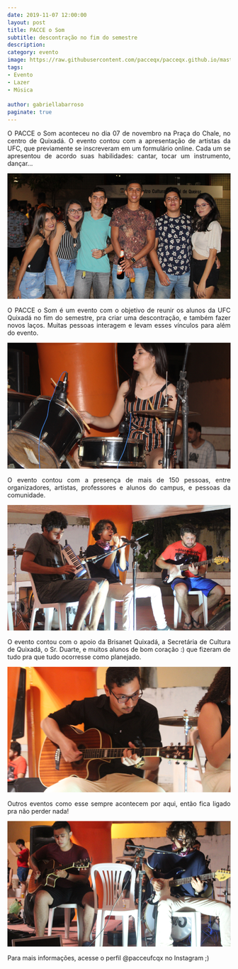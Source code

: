 ```yaml
---
date: 2019-11-07 12:00:00
layout: post
title: PACCE o Som
subtitle: descontração no fim do semestre
description: 
category: evento
image: https://raw.githubusercontent.com/pacceqx/pacceqx.github.io/master/assets/pic/2019-11-07/capa.png
tags:
- Evento
- Lazer
- Música

author: gabriellabarroso
paginate: true
---
```

<p style="text-align: justify">
O PACCE o Som aconteceu no dia 07 de novembro na Praça do Chale, no centro de Quixadá. O evento contou com a apresentação de artistas da UFC, que previamente se inscreveram em um formulário online. Cada um se apresentou de acordo suas habilidades: cantar, tocar um instrumento, dançar... </p>

![](https://raw.githubusercontent.com/pacceqx/pacceqx.github.io/master/assets/pic/2019-11-07/img1.png)

<p style="text-align: justify"> O PACCE o Som é um evento com o objetivo de reunir os alunos da UFC Quixadá no fim do semestre, pra criar uma descontração, e também fazer novos laços. Muitas pessoas interagem e levam esses vínculos para além do evento. 
</p>

![](https://raw.githubusercontent.com/pacceqx/pacceqx.github.io/master/assets/pic/2019-11-07/img2.png)

<p style="text-align: justify">
 O evento contou com a presença de mais de 150 pessoas, entre organizadores, artistas, professores e alunos  do campus, e pessoas da comunidade.
 </p>

![](https://raw.githubusercontent.com/pacceqx/pacceqx.github.io/master/assets/pic/2019-11-07/img3.png)

 <p style="text-align: justify">
 O evento contou com o apoio da Brisanet Quixadá, a Secretária de Cultura de Quixadá, o Sr. Duarte, e muitos alunos de bom coração :) que fizeram de tudo pra que tudo ocorresse como planejado. 
 </p>

![](https://raw.githubusercontent.com/pacceqx/pacceqx.github.io/master/assets/pic/2019-11-07/img4.png)

<p style="text-align: justify">
 Outros eventos como esse sempre acontecem por aqui, então fica ligado pra não perder nada!
 </p>

![](https://raw.githubusercontent.com/pacceqx/pacceqx.github.io/master/assets/pic/2019-11-07/img5.png)

<p style="text-align: justify">
Para mais informações, acesse o perfil @pacceufcqx no Instagram ;)
</p>